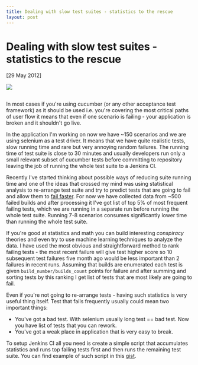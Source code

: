 ```yaml
---
title: Dealing with slow test suites - statistics to the rescue
layout: post
---
```


# Dealing with slow test suites - statistics to the rescue

<div class="date">[29 May 2012]</div>

<a href="http://en.wikipedia.org/wiki/Moneyball_(film)">
  <img style="padding-bottom: 15px; padding-top: 15px" src="http://i.imgur.com/ixIT5.jpg">
</a>

In most cases if you're using cucumber (or any other acceptance test framework) as it should be used i.e. you're covering the most critical paths of user flow it means that even if one scenario is failing - your application is broken and it shouldn't go live.

In the application I'm working on now we have ~150 scenarios and we are using selenium as a test driver. It means that we have quite realistic tests, slow running time and rare but very annoying random failures. The running time of test suite is close to 30 minutes and usually developers run only a small relevant subset of cucumber tests before committing to repository leaving the job of running the whole test suite to a Jenkins CI.

Recently I've started thinking about possible ways of reducing suite running time and one of the ideas that crossed my mind was using statistical analysis to re-arrange test suite and try to predict tests that are going to fail and allow them to [fail faster](http://en.wikipedia.org/wiki/Fail-fast). For now we have collected data from ~500 failed builds and after processing it I've got list of top 5% of most frequent failing tests, which we are running in a separate run before running the whole test suite. Running 7-8 scenarios consumes significantly lower time than running the whole test suite.

If you're good at statistics and math you can build interesting _conspiracy_ theories and even try to use machine learning techniques to analyze the data. I have used the most obvious and straightforward method to rank failing tests - the most recent failure will give test higher score so 10 subsequent test failures five month ago would be less important than 2 failures in recent runs. Assuming that builds are enumerated each test is given `build_number/builds_count` points for failure and after summing and sorting tests by this ranking I get list of tests that are most likely are going to fail.

Even if you're not going to re-arrange tests - having such statistics is very useful thing itself. Test that fails frequently usually could mean two important things:

* You've got a bad test. With selenium usually long test == bad test. Now you have list of tests that you can rework.
* You've got a weak place in application that is very easy to break.

To setup Jenkins CI all you need is create a simple script that accumulates statistics and runs top failing tests first and then runs the remaining test suite. You can find example of such script in this [gist](https://gist.github.com/2828887).
